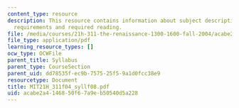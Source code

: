 ```yaml
---
content_type: resource
description: This resource contains information about subject description, subject
  requirements and required reading.
file: /media/courses/21h-311-the-renaissance-1300-1600-fall-2004/acabe2a4146850f67a9eb50540d5a228_MIT21H_311f04_syllf08.pdf
file_type: application/pdf
learning_resource_types: []
ocw_type: OCWFile
parent_title: Syllabus
parent_type: CourseSection
parent_uid: dd78535f-ec9b-7575-25f5-9a1d0fcc38e9
resourcetype: Document
title: MIT21H_311f04_syllf08.pdf
uid: acabe2a4-1468-50f6-7a9e-b50540d5a228
---
```


